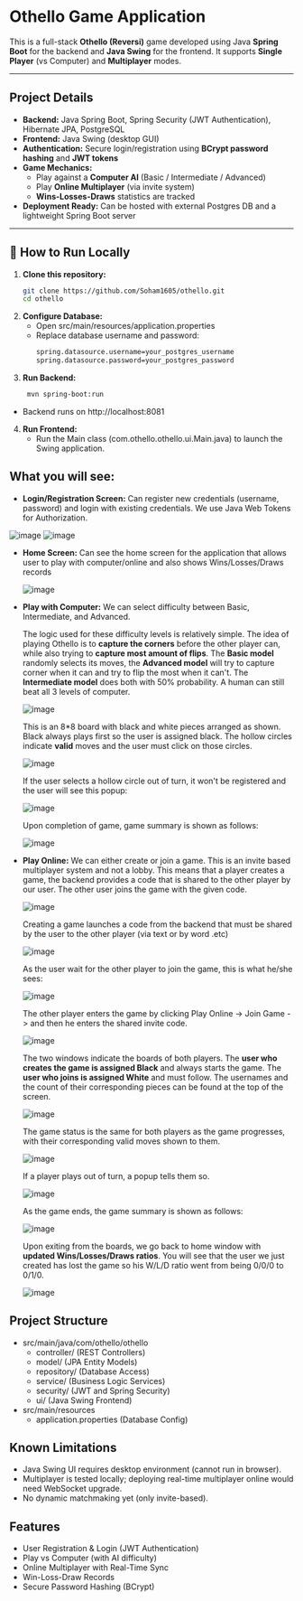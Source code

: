 
# Othello Game Application

This is a full-stack **Othello (Reversi)** game developed using Java **Spring Boot** for the backend and **Java Swing** for the frontend. It supports **Single Player** (vs Computer) and **Multiplayer** modes.

---

## Project Details

- **Backend:** Java Spring Boot, Spring Security (JWT Authentication), Hibernate JPA, PostgreSQL
- **Frontend:** Java Swing (desktop GUI)
- **Authentication:** Secure login/registration using **BCrypt password hashing** and **JWT tokens**
- **Game Mechanics:** 
  - Play against a **Computer AI** (Basic / Intermediate / Advanced)
  - Play **Online Multiplayer** (via invite system)
  - **Wins-Losses-Draws** statistics are tracked
- **Deployment Ready:** Can be hosted with external Postgres DB and a lightweight Spring Boot server

---

## 🚀 How to Run Locally

1. **Clone this repository:**
   ```bash
   git clone https://github.com/Soham1605/othello.git
   cd othello

2. **Configure Database:**
   - Open src/main/resources/application.properties
   - Replace database username and password:
     ```bash
     spring.datasource.username=your_postgres_username
     spring.datasource.password=your_postgres_password

3. **Run Backend:**
    ```bash
     mvn spring-boot:run
 - Backend runs on http://localhost:8081

4. **Run Frontend:**
   - Run the Main class (com.othello.othello.ui.Main.java) to launch the Swing application.
  

## What you will see:
- **Login/Registration Screen:** Can register new credentials (username, password) and login with existing credentials. We use Java Web Tokens for Authorization.
  
![image](https://github.com/user-attachments/assets/bdac0fb7-33c7-458c-beaf-97d51bcf6552)
![image](https://github.com/user-attachments/assets/6e1e2145-41bc-49dd-890d-23be8bc9d5d4)

- **Home Screen:** Can see the home screen for the application that allows user to play with computer/online and also shows Wins/Losses/Draws records
  
   ![image](https://github.com/user-attachments/assets/9d960070-6f67-4216-ab31-53ebbbe01db0)

- **Play with Computer:** We can select difficulty between Basic, Intermediate, and Advanced.

  The logic used for these difficulty levels is relatively simple. The idea of playing Othello is to **capture the corners** before the other player can, while also trying to **capture most amount of flips**. The **Basic model** randomly selects its moves, the **Advanced model** will try to capture corner when it can and try to flip the most when it can't. The **Intermediate model** does both with 50% probability. A human can still beat all 3 levels of computer.

  ![image](https://github.com/user-attachments/assets/ad6411f9-890a-402a-a4c8-1aefebe3e8c1)

  This is an 8*8 board with black and white pieces arranged as shown. Black always plays first so the user is assigned black. The hollow circles indicate **valid** moves and the user must click on those circles.

  ![image](https://github.com/user-attachments/assets/a0c87669-ef35-466f-9efe-d2424345c9c2)

  If the user selects a hollow circle out of turn, it won't be registered and the user will see this popup:

  ![image](https://github.com/user-attachments/assets/d737d29d-25ac-4b8c-a5bd-e056b492701b)

  Upon completion of game, game summary is shown as follows:

  ![image](https://github.com/user-attachments/assets/da571adf-c480-46a9-b449-b7134248f467)

- **Play Online:** We can either create or join a game. This is an invite based multiplayer system and not a lobby. This means that a player creates a game, the backend provides a code that is shared to the other player by our user. The other user joins the game with the given code.

  ![image](https://github.com/user-attachments/assets/ad59e39d-4366-4580-887b-04431d621c59)

  Creating a game launches a code from the backend that must be shared by the user to the other player (via text or by word .etc)

  ![image](https://github.com/user-attachments/assets/89246f15-f2fb-467d-97fd-c888d3c535ee)

  As the user wait for the other player to join the game, this is what he/she sees:

  ![image](https://github.com/user-attachments/assets/8d338a04-155b-4e44-9f23-e749847d7236)

  The other player enters the game by clicking Play Online -> Join Game -> and then he enters the shared invite code.

  ![image](https://github.com/user-attachments/assets/de41f090-ca85-4e4a-af47-567acd4a2a3b)

  The two windows indicate the boards of both players. The **user who creates the game is assigned Black** and always starts the game. The **user who joins is assigned White** and must follow. The usernames and the count of their corresponding pieces can be found at the top of the screen.

  ![image](https://github.com/user-attachments/assets/a78c48d5-919e-49c8-962a-92d772969765)

  The game status is the same for both players as the game progresses, with their corresponding valid moves shown to them.

  ![image](https://github.com/user-attachments/assets/f963766a-a276-4c67-b668-8877870e46a3)

  If a player plays out of turn, a popup tells them so.

  ![image](https://github.com/user-attachments/assets/59c47360-5849-4c3a-a563-a8e800be9821)

  As the game ends, the game summary is shown as follows:

  ![image](https://github.com/user-attachments/assets/f67ce63a-44cd-441c-9d57-bbc1ec71b383)

  Upon exiting from the boards, we go back to home window with **updated Wins/Losses/Draws ratios**. You will see that the user we just created has lost the game so his W/L/D ratio went from being 0/0/0 to 0/1/0.

  ![image](https://github.com/user-attachments/assets/8af5175e-a179-46e6-a059-435dc4b33077)


## Project Structure

- src/main/java/com/othello/othello
    - controller/ (REST Controllers)
    - model/ (JPA Entity Models)
    - repository/ (Database Access)
    - service/ (Business Logic Services)
    - security/ (JWT and Spring Security)
    - ui/ (Java Swing Frontend)
- src/main/resources
    - application.properties (Database Config)
 

## Known Limitations

- Java Swing UI requires desktop environment (cannot run in browser).
- Multiplayer is tested locally; deploying real-time multiplayer online would need WebSocket upgrade.
- No dynamic matchmaking yet (only invite-based).


## Features

-  User Registration & Login (JWT Authentication)
-  Play vs Computer (with AI difficulty)
-  Online Multiplayer with Real-Time Sync
-  Win-Loss-Draw Records
-  Secure Password Hashing (BCrypt)



